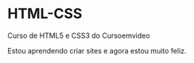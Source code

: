 # HTML-CSS
 Curso de HTML5 e CSS3 do Cursoemvideo

Estou aprendendo criar sites e agora estou muito feliz.


